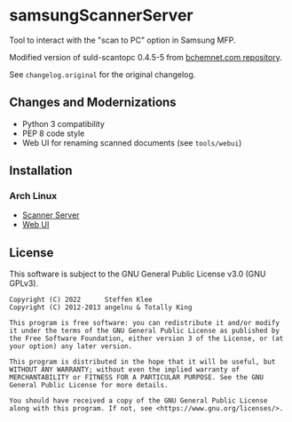 # samsungScannerServer
Tool to interact with the "scan to PC" option in Samsung MFP.

Modified version of suld-scantopc 0.4.5-5 from [bchemnet.com repository](https://www.bchemnet.com/suldr/).

See `changelog.original` for the original changelog.

## Changes and Modernizations

* Python 3 compatibility
* PEP 8 code style
* Web UI for renaming scanned documents (see `tools/webui`)

## Installation
### Arch Linux
* [Scanner Server](https://aur.archlinux.org/packages/samsung-scantopc)
* [Web UI](https://aur.archlinux.org/packages/samsung-scantopc-webui)


## License
This software is subject to the GNU General Public License v3.0 (GNU GPLv3).

```
Copyright (C) 2022      Steffen Klee
Copyright (C) 2012-2013 angelnu & Totally King

This program is free software: you can redistribute it and/or modify it under the terms of the GNU General Public License as published by the Free Software Foundation, either version 3 of the License, or (at your option) any later version.

This program is distributed in the hope that it will be useful, but WITHOUT ANY WARRANTY; without even the implied warranty of MERCHANTABILITY or FITNESS FOR A PARTICULAR PURPOSE. See the GNU General Public License for more details.

You should have received a copy of the GNU General Public License along with this program. If not, see <https://www.gnu.org/licenses/>. 
```
